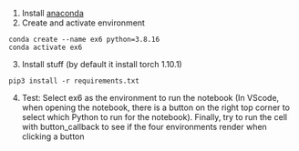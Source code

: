 1. Install [anaconda](https://docs.conda.io/projects/conda/en/latest/user-guide/install/)
2. Create and activate environment
```
conda create --name ex6 python=3.8.16
conda activate ex6
```
3. Install stuff (by default it install torch 1.10.1)
```
pip3 install -r requirements.txt
```
4. Test: Select ex6 as the environment to run the notebook (In VScode, when opening the notebook, there is a button on the right top corner to select which Python to run for the notebook). Finally, try to run the cell with button_callback to see if the four environments render when clicking a button